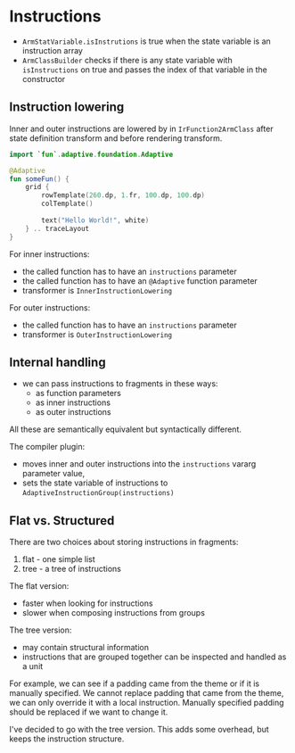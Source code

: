 # Instructions

- `ArmStatVariable.isInstrutions` is true when the state variable is an instruction array
- `ArmClassBuilder` checks if there is any state variable with `isInstructions` on true and passes the index of that variable in the constructor

## Instruction lowering

Inner and outer instructions are lowered by in `IrFunction2ArmClass` after state definition transform
and before rendering transform.

```kotlin
import `fun`.adaptive.foundation.Adaptive

@Adaptive
fun someFun() {
    grid {
        rowTemplate(260.dp, 1.fr, 100.dp, 100.dp)
        colTemplate()
        
        text("Hello World!", white)
    } .. traceLayout
}
```

For inner instructions:

- the called function has to have an `instructions` parameter
- the called function has to have an `@Adaptive` function parameter
- transformer is `InnerInstructionLowering`

For outer instructions:

- the called function has to have an `instructions` parameter
- transformer is `OuterInstructionLowering`

## Internal handling

- we can pass instructions to fragments in these ways:
  - as function parameters
  - as inner instructions
  - as outer instructions

All these are semantically equivalent but syntactically different.

The compiler plugin:

- moves inner and outer instructions into the `instructions` vararg parameter value,
- sets the state variable of instructions to `AdaptiveInstructionGroup(instructions)`

## Flat vs. Structured

There are two choices about storing instructions in fragments:

1. flat - one simple list
2. tree - a tree of instructions

The flat version:

- faster when looking for instructions
- slower when composing instructions from groups

The tree version:

- may contain structural information
- instructions that are grouped together can be inspected and handled as a unit

For example, we can see if a padding came from the theme or if it 
is manually specified. We cannot replace padding that came from the
theme, we can only override it with a local instruction. Manually specified
padding should be replaced if we want to change it.

I've decided to go with the tree version. This adds some overhead, but keeps the instruction structure.